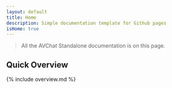 ```yaml
---
layout: default
title: Home
description: Simple documentation template for Github pages
isHome: true
---
```



> All the AVChat Standalone documentation is on this page.

<section class="bs-docs-section" markdown="1">
  <h1 id="overview" class="page-header">Quick Overview</h1>
    {% include overview.md %}
</section>
